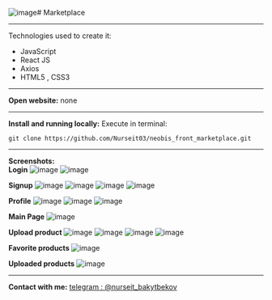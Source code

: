 ![image](https://github.com/Nurseit03/neobis_front_marketplace/assets/66901719/6319cb90-3663-4a7b-a171-13678e522f54)# Marketplace
***
Technologies used to create it:
* JavaScript
* React JS
* Axios
* HTML5 , CSS3
***
__Open website:__ none
***
__Install and running locally:__
Execute in terminal: 
```
git clone https://github.com/Nurseit03/neobis_front_marketplace.git 
```
***
__Screenshots:__ </br>
<b>Login</b>
![image](https://github.com/Nurseit03/neobis_front_marketplace/assets/66901719/47a76152-a9d0-4ba9-aaa6-6fb47da3a18a)
![image](https://github.com/Nurseit03/neobis_front_marketplace/assets/66901719/16a66aa1-adc4-44ab-b57b-38cd88f8475e)



<b>Signup</b>
![image](https://github.com/Nurseit03/neobis_front_marketplace/assets/66901719/6e0b4761-d197-4d6e-bc2d-1c0f6b14b22a)
![image](https://github.com/Nurseit03/neobis_front_marketplace/assets/66901719/424465c8-5ba7-4119-b634-4ef7ee214252)
![image](https://github.com/Nurseit03/neobis_front_marketplace/assets/66901719/5d170343-5347-4200-ab2d-5311f6e1e758)
![image](https://github.com/Nurseit03/neobis_front_marketplace/assets/66901719/b8ce6da1-a891-42ca-9b8d-9f32b0690021)




<b>Profile</b>
![image](https://github.com/Nurseit03/neobis_front_marketplace/assets/66901719/61e99999-6af1-4e83-ac78-6a0839e39750)
![image](https://github.com/Nurseit03/neobis_front_marketplace/assets/66901719/8336f8a7-8d8c-43ce-bddd-d080a1e33c37)
![image](https://github.com/Nurseit03/neobis_front_marketplace/assets/66901719/308b05f7-6d9b-4428-b2f0-cfe2e530533b)



<b>Main Page</b>
![image](https://github.com/Nurseit03/neobis_front_marketplace/assets/66901719/7ab47421-4501-432d-b869-7dd174ae8a52)



<b>Upload product</b>
![image](https://github.com/Nurseit03/neobis_front_marketplace/assets/66901719/423ba6ec-58a1-4f56-b769-854c7c6d3ef8)
![image](https://github.com/Nurseit03/neobis_front_marketplace/assets/66901719/139ffa34-fd2d-4273-a761-f30c46197003)
![image](https://github.com/Nurseit03/neobis_front_marketplace/assets/66901719/80173f95-b6bf-4dd1-82c9-af40137512f7)
![image](https://github.com/Nurseit03/neobis_front_marketplace/assets/66901719/c9d2696e-30e5-4f91-b93e-e3b211c86c08)


<b>Favorite products</b>
![image](https://github.com/Nurseit03/neobis_front_marketplace/assets/66901719/42063b73-80f9-42ba-b2b1-3f6361220619)



<b>Uploaded products</b>
![image](https://github.com/Nurseit03/neobis_front_marketplace/assets/66901719/6aa651ab-6078-4619-8e0b-4fd992a3f41c)


***
__Contact with me:__ [telegram : @nurseit_bakytbekov](https://t.me/nurseit_bakytbekov)
                  



